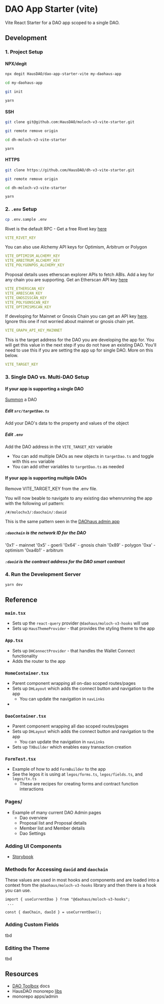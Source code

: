 # DAO App Starter (vite)

Vite React Starter for a DAO app scoped to a single DAO.

## Development

### 1. Project Setup

#### NPX/degit

```bash
npx degit HausDAO/dao-app-starter-vite my-daohaus-app

cd my-daohaus-app

git init

yarn
```

#### SSH

```bash
git clone git@github.com:HausDAO/moloch-v3-vite-starter.git

git remote remove origin

cd dh-moloch-v3-vite-starter

yarn
```

#### HTTPS

```bash
git clone https://github.com/HausDAO/dh-v3-vite-starter.git

git remote remove origin

cd dh-moloch-v3-vite-starter

yarn
```

### 2. `.env` Setup

```bash
cp .env.sample .env
```

Rivet is the default RPC - Get a free Rivet key [here](https://rivet.cloud/)

```yaml
VITE_RIVET_KEY
```

You can also use Alchemy API keys for Optimism, Arbitrum or Polygon

```yaml
VITE_OPTIMISM_ALCHEMY_KEY
VITE_ARBITRUM_ALCHEMY_KEY
VITE_POLYGONPOS_ALCHEMY_KEY
```

Proposal details uses etherscan explorer APIs to fetch ABIs. Add a key for any chain you are supporting. Get an Etherscan API key [here](https://etherscan.io/apis)

```yaml
VITE_ETHERSCAN_KEY
VITE_ARBISCAN_KEY
VITE_GNOSISSCAN_KEY
VITE_POLYGONSCAN_KEY
VITE_OPTIMISMSCAN_KEY
```

If developing for Mainnet or Gnosis Chain you can get an API key [here](https://thegraph.com/explorer/subgraph?id=GfHFdFmiSwW1PKtnDhhcxhArwtTjVuMnXxQ5XcETF1bP&view=Overview). Ignore this one if not worried about mainnet or gnosis chain yet.

```yaml
VITE_GRAPH_API_KEY_MAINNET
```

This is the target address for the DAO you are developing the app for. You will get this value in the next step if you do not have an existing DAO. You'll need to use this if you are setting the app up for single DAO. More on this below.

```yaml
VITE_TARGET_KEY
```

### 3. Single DAO vs. Multi-DAO Setup

#### If your app is supporting a single DAO

[Summon](https://summon.daohaus.club) a DAO

##### Edit `src/targetDao.ts`

Add your DAO's data to the property and values of the object

##### Edit `.env`

Add the DAO address in the `VITE_TARGET_KEY` variable

- You can add multiple DAOs as new objects in `targetDao.ts` and toggle with this `env` variable
- You can add other variables to `targetDao.ts` as needed

#### If your app is supporting multiple DAOs

Remove VITE_TARGET_KEY from the .env file.

You will now beable to navigate to any existing dao whenrunning the app with the following url pattern:

`/#/molochv3/:daochain/:daoid`

This is the same pattern seen in the [DAOhaus admin app](https://admin.daohaus.club/#/molochv3/0x5/0xf6538c07324f59b3ba685d86393c65dce9676c70)

##### `:daochain` is the network ID for the DAO

'0x1' - mainnet
'0x5' - goerli
'0x64' - gnosis chain
'0x89' - polygon
'0xa' - optimism
'0xa4b1' - arbitrum

##### `:daoid` is the contract address for the DAO smart contract

### 4. Run the Development Server

```bash
yarn dev
```

## Reference

### `main.tsx`

- Sets up the `react-query` provider `@daohaus/moloch-v3-hooks` will use
- Sets up `HausThemeProvider` - that provides the styling theme to the app

### `App.tsx`

- Sets up `DHConnectProvider` - that handles the Wallet Connect functionality
- Adds the router to the app

### `HomeContainer.tsx`

- Parent component wrapping all on-dao scoped routes/pages
- Sets up `DHLayout` which adds the connect button and navigation to the app
  - You can update the navigation in `navLinks`
-

### `DaoContainer.tsx`

- Parent component wrapping all dao scoped routes/pages
- Sets up `DHLayout` which adds the connect button and navigation to the app
  - You can update the navigation in `navLinks`
- Sets up `TXBuilder` which enables easy transaction creation

### `FormTest.tsx`

- Example of how to add `FormBuilder` to the app
- See the legos it is using at `legos/forms.ts`, `legos/fields.ts`, and `legos/tx.ts`
  - These are recipes for creating forms and contract function interactions

### Pages/

- Example of many current DAO Admin pages
  - Dao overview
  - Proposal list and Proposal details
  - Member list and Member details
  - Dao Settings

### Adding UI Components

- [Storybook](https://storybook.js.org/)

### Methods for Accessing `daoid` and `daochain`

These values are used in most hooks and components and are loaded into a context from the `@daohaus/moloch-v3-hooks` library and then there is a hook you can use.

```tsx
import { useCurrentDao } from "@daohaus/moloch-v3-hooks";
 ...

const { daoChain, daoId } = useCurrentDao();
```

### Adding Custom Fields

tbd

### Editing the Theme

tbd

## Resources

- [DAO Toolbox](https://toolbox.daohaus.fun/) docs
- HausDAO monorepo [libs](https://github.com/HausDAO/monorepo/tree/develop/libs)
- monorepo apps/admin
